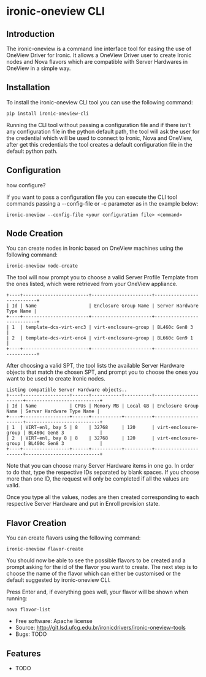# ironic-oneview CLI

## Introduction

The ironic-oneview is a command line interface tool for easing the use of OneView Driver for Ironic. 
It allows a OneView Driver user to create Ironic nodes and Nova flavors which are compatible with 
Server Hardwares in OneView in a simple way.

## Installation

To install the ironic-oneview CLI tool you can use the following command:

```
pip install ironic-oneview-cli
```

Running the CLI tool without passing a configuration file and if there isn't any configuration file in 
the python default path, the tool will ask the user for the credential which will be used to connect to 
Ironic, Nova and OneView, after get this credentials the tool creates a default configuration file in 
the default python path.

## Configuration
how configure?

If you want to pass a configuration file you can execute the CLI tool commands passing a --config-file or -c
parameter as in the example below:

```
ironic-oneview --config-file <your configuration file> <command>
```

## Node Creation

You can create nodes in Ironic based on OneView machines using the following command:

```
ironic-oneview node-create
```

The tool will now prompt you to choose a valid Server Profile Template from the ones listed, 
which were retrieved from your OneView appliance.

```
+----+------------------------+----------------------+---------------------------+
| Id | Name                   | Enclosure Group Name | Server Hardware Type Name |
+----+------------------------+----------------------+---------------------------+
| 1  | template-dcs-virt-enc3 | virt-enclosure-group | BL460c Gen8 3             |
| 2  | template-dcs-virt-enc4 | virt-enclosure-group | BL660c Gen9 1             |
+----+------------------------+----------------------+---------------------------+  
```

After choosing a valid SPT, the tool lists the available Server Hardware objects that match the 
chosen SPT, and prompt you to choose the ones you want to be used to create Ironic nodes.

```
Listing compatible Server Hardware objects..
+----+-----------------+------+-----------+----------+----------------------+---------------------------+
| Id | Name            | CPUs | Memory MB | Local GB | Enclosure Group Name | Server Hardware Type Name |
+----+-----------------+------+-----------+----------+----------------------+---------------------------+
| 1  | VIRT-enl, bay 5 | 8    | 32768     | 120      | virt-enclosure-group | BL460c Gen8 3             |
| 2  | VIRT-enl, bay 8 | 8    | 32768     | 120      | virt-enclosure-group | BL460c Gen8 3             |
+----+-----------------+------+-----------+----------+----------------------+---------------------------+
```

Note that you can choose many Server Hardware items in one go. In order to do that, type the respective 
IDs separated by blank spaces. If you choose more than one ID, the request will only be completed if all the 
values are valid.

Once you type all the values, nodes are then created corresponding to each respective Server Hardware and put 
in Enroll provision state.

## Flavor Creation

You can create flavors using the following command:

```
ironic-oneview flavor-create
```

You should now be able to see the possible flavors to be created and a prompt asking for
the id of the flavor you want to create. The next step is to choose the name of the flavor
which can either be customised or the default suggested by ironic-oneview CLI.

Press Enter and, if everything goes well, your flavor will be shown when running:

```
nova flavor-list
```

* Free software: Apache license
* Source: http://git.lsd.ufcg.edu.br/ironicdrivers/ironic-oneview-tools
* Bugs: TODO

Features
--------

* TODO

